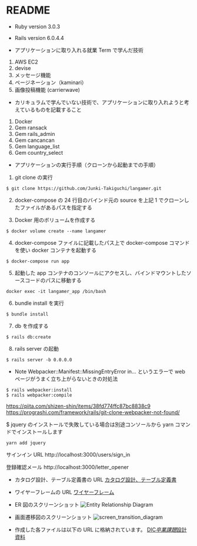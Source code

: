 # README

- Ruby version
  3.0.3

- Rails version
  6.0.4.4

- アプリケーションに取り入れる就業 Term で学んだ技術

1. AWS EC2
2. devise
3. メッセージ機能
4. ページネーション（kaminari）
5. 画像投稿機能 (carrierwave)

- カリキュラムで学んでいない技術で、アプリケーションに取り入れようと考えているものを記載すること

1. Docker
2. Gem ransack
3. Gem rails_admin
4. Gem cancancan
5. Gem language_list
6. Gem country_select

- アプリケーションの実行手順（クローンから起動までの手順）

1. git clone の実行

```
$ git clone https://github.com/Junki-Takiguchi/langamer.git
```

2. docker-compose の 24 行目のバインド元の source を上記 1 でクローンしたファイルがあるパスを指定する

3. Docker 用のボリュームを作成する

```
$ docker volume create --name langamer
```

4. docker-compose ファイルに記載したパス上で docker-compose コマンドを使い docker コンテナを起動する

```
$ docker-compose run app
```

5. 起動した app コンテナのコンソールにアクセスし、バインドマウントしたソースコードのパスに移動する

```
docker exec -it langamer_app /bin/bash
```

6. bundle install を実行

```
$ bundle install
```

7. db を作成する

```
$ rails db:create
```

8. rails server の起動

```
$ rails server -b 0.0.0.0
```

- Note
  Webpacker::Manifest::MissingEntryError in...
  というエラーで web ページがうまく立ち上がらないときの対処法

```
$ rails webpacker:install
$ rails webpacker:compile
```

https://qiita.com/shizen-shin/items/38fd774ffc87bc8838c9
https://prograshi.com/framework/rails/git-clone-webpacker-not-found/

$ jquery のインストールで失敗している場合は別途コンソールから yarn コマンドでインストールします

```
yarn add jquery
```

サインイン URL
http://localhost:3000/users/sign_in

登録確認メール
http://localhost:3000/letter_opener

- カタログ設計、テーブル定義書の URL
  [カタログ設計、テーブル定義書](https://docs.google.com/spreadsheets/d/12Lw16JhcY7DwdeNVp7J68OEt14decfDoZw2hDI-oTEo/edit?usp=sharing)

- ワイヤーフレームの URL
  [ワイヤーフレーム](https://drive.google.com/file/d/1ZFj1g5KjL58iOdleaSZqAbxB5T0XJ4aT/view?usp=sharing)

- ER 図のスクリーンショット
  ![Entity Relationship Diagram](https://user-images.githubusercontent.com/92371564/151182644-4767d07d-5b66-48ea-9a3d-324baf8bfc32.png)

- 画面遷移図のスクリーンショット
  ![screen_transition_diagram](https://user-images.githubusercontent.com/92371564/151182896-39280e34-a894-4443-b474-7676c9676016.png)

- 作成した各ファイルは以下の URL に格納されています。
  [DIC*卒業課題*設計資料](https://drive.google.com/drive/folders/1k4fdALXObLL_1xP7nWCBqqavKQHhvWXM?usp=sharing)
